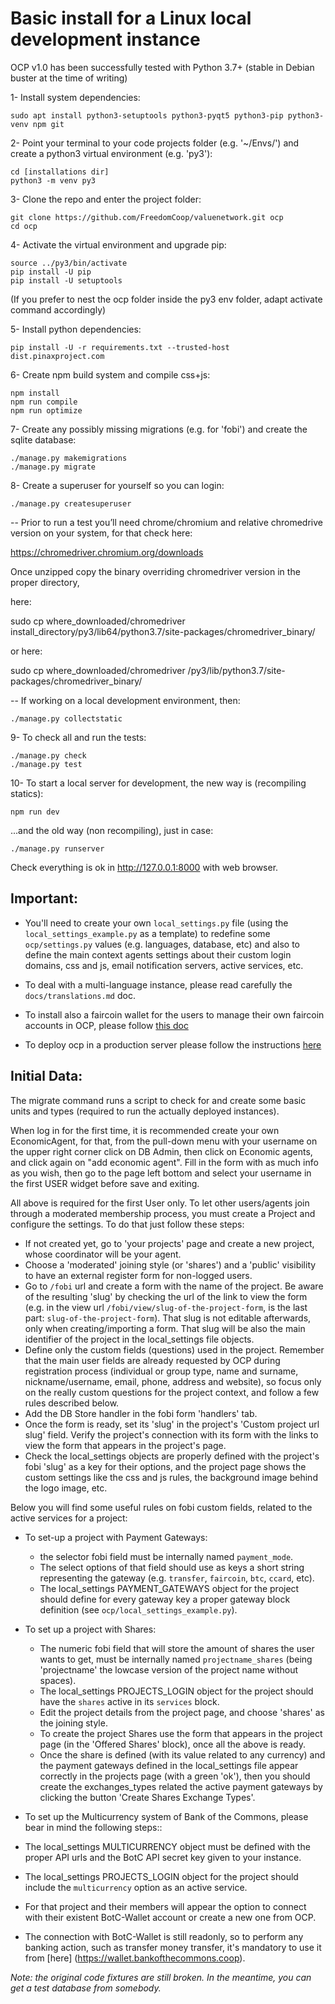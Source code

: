 # Basic install for a Linux local development instance

OCP v1.0 has been successfully tested with Python 3.7+ (stable in Debian buster at the time of writing)

1- Install system dependencies:

    sudo apt install python3-setuptools python3-pyqt5 python3-pip python3-venv npm git

2- Point your terminal to your code projects folder (e.g. '~/Envs/') and create a python3 virtual environment (e.g. 'py3'):

    cd [installations dir]
    python3 -m venv py3

3- Clone the repo and enter the project folder:

    git clone https://github.com/FreedomCoop/valuenetwork.git ocp
    cd ocp

4- Activate the virtual environment and upgrade pip:

    source ../py3/bin/activate
    pip install -U pip
    pip install -U setuptools

(If you prefer to nest the ocp folder inside the py3 env folder, adapt activate
command accordingly)

5- Install python dependencies:

    pip install -U -r requirements.txt --trusted-host dist.pinaxproject.com

6- Create npm build system and compile css+js:

    npm install
    npm run compile
    npm run optimize

7- Create any possibly missing migrations (e.g. for 'fobi') and create the sqlite database:

    ./manage.py makemigrations
    ./manage.py migrate

8- Create a superuser for yourself so you can login:

    ./manage.py createsuperuser 
  
  -- Prior to run a test you’ll need chrome/chromium and relative chromedrive version on your system, for that check here:
    
   https://chromedriver.chromium.org/downloads

   Once unzipped copy the binary overriding chromedriver version in the proper directory,
   
   here:

   sudo cp where_downloaded/chromedriver install_directory/py3/lib64/python3.7/site-packages/chromedriver_binary/

   or here:

   sudo  cp where_downloaded/chromedriver /py3/lib/python3.7/site-packages/chromedriver_binary/
   
   
  -- If working on a local development environment, then:
        
    ./manage.py collectstatic    
    
    
9- To check all and run the tests:

    ./manage.py check
    ./manage.py test
    
10- To start a local server for development, the new way is (recompiling statics):

    npm run dev
    
...and the old way (non recompiling), just in case:

    ./manage.py runserver

Check everything is ok in http://127.0.0.1:8000 with web browser.



## Important:

- You'll need to create your own `local_settings.py` file (using the
`local_settings_example.py` as a template) to redefine some `ocp/settings.py`
values (e.g. languages, database, etc) and also to define the main context
agents settings about their custom login domains, css and js, email notification
servers, active services, etc.

- To deal with a multi-language instance, please read carefully the
`docs/translations.md` doc.

- To install also a faircoin wallet for the users to manage their own
faircoin accounts in OCP, please follow [this doc](docs/install_ocp_faircoin.md)

- To deploy ocp in a production server please follow the
instructions [here](docs/install_ocp_debian_apache_ssl.rst)


## Initial Data:

The migrate command runs a script to check for and create some basic units and types (required to run the actually deployed instances).

When log in for the first time, it is recommended create your own EconomicAgent, for that, from the pull-down menu with your username on the upper right corner click on DB Admin, then click on Economic agents, and click again on "add economic agent".
Fill in the form with as much info as you wish, then go to the page left bottom and select your username in the first USER widget before save and exiting. 

All above is required for the first User only. To let other users/agents join through a moderated membership process, you must create a Project and configure the settings. 
To do that just follow these steps:

  - If not created yet, go to 'your projects' page and create a new project, whose coordinator will be your agent.
  - Choose a 'moderated' joining style (or 'shares') and a 'public' visibility to have an external register form for non-logged users.
  - Go to `/fobi` url and create a form with the name of the project. Be aware of the resulting 'slug' by checking the url of the link to view the form (e.g. in the view url `/fobi/view/slug-of-the-project-form`, is the last part: `slug-of-the-project-form`). That slug is not editable afterwards, only when creating/importing a form.
    That slug will be also the main identifier of the project in the local_settings file objects.
  - Define only the custom fields (questions) used in the project. Remember that the main user fields are already requested by OCP during registration process (individual or group type, name and surname, nickname/username, email, phone, address and website), so focus only on the really custom questions for the project context, and follow a few rules described below.
  - Add the DB Store handler in the fobi form 'handlers' tab. 
  - Once the form is ready, set its 'slug' in the project's 'Custom project url slug' field. Verify the project's connection with its form with the links to view
    the form that appears in the project's page. 
  - Check the local_settings objects are properly defined with the project's fobi 'slug' as a key for their options, and the project page shows the custom settings like the css and js rules, the background image behind the logo image, etc.

Below you will find some useful rules on fobi custom fields, related to the active services for a project:

  - To set-up a project with Payment Gateways:
    - the selector fobi field must be internally named `payment_mode`.
    - The select options of that field should use as keys a short string representing the gateway (e.g. `transfer`, `faircoin`, `btc`, `ccard`, etc).
    - The local_settings PAYMENT_GATEWAYS object for the project should define for every gateway key a proper gateway block definition (see `ocp/local_settings_example.py`).

  - To set up a project with Shares:
    - The numeric fobi field that will store the amount of shares the user wants to get, must be internally named `projectname_shares` (being 'projectname' the
        lowcase version of the project name without spaces).
    - The local_settings PROJECTS_LOGIN object for the project should have the `shares` active in its `services` block.
    - Edit the project details from the project page, and choose 'shares' as the joining style.
    - To create the project Shares use the form that appears in the project page (in the 'Offered Shares' block), once all the above is ready.
    - Once the share is defined (with its value related to any currency) and the payment gateways defined in the local_settings file appear correctly in the projects page (with a green 'ok'), then you should create the exchanges_types related the active payment gateways by clicking the button 'Create Shares Exchange Types'.


  - To set up the Multicurrency system of Bank of the Commons, please bear in mind the following steps::
   - The local_settings MULTICURRENCY object must be defined with the proper API urls and the BotC API secret key given to your instance.
   - The local_settings PROJECTS_LOGIN object for the project should include the `multicurrency` option as an active service.
   - For that project and their members will appear the option to connect with their existent BotC-Wallet account or create a new one from OCP.
   - The connection with BotC-Wallet is still readonly, so to perform any banking action, such as transfer money transfer, it's mandatory to use it from [here] (https://wallet.bankofthecommons.coop).



*Note: the original code fixtures are still broken. In the meantime, you can
get a test database from somebody.*
